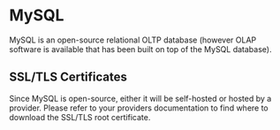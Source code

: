 # MySQL

MySQL is an open-source relational OLTP database (however OLAP software is available that has been built on top of the MySQL database).

## SSL/TLS Certificates

Since MySQL is open-source, either it will be self-hosted or hosted by a provider. Please refer to your providers documentation to find where to download the SSL/TLS root certificate.
